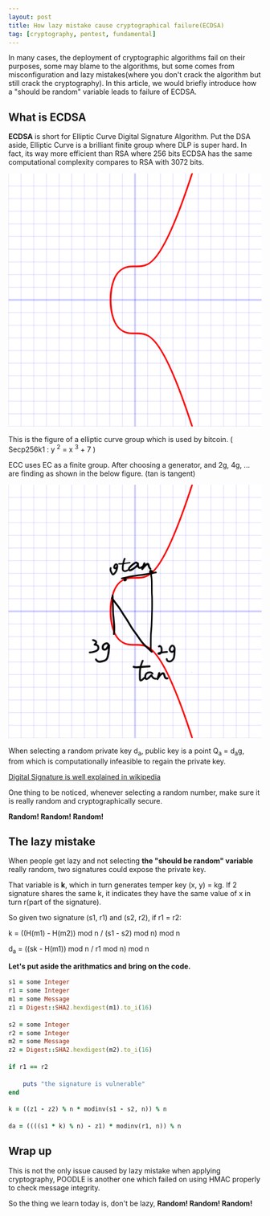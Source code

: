 ```yaml
---
layout: post
title: How lazy mistake cause cryptographical failure(ECDSA)
tag: [cryptography, pentest, fundamental]
---
```


In many cases, the deployment of cryptographic algorithms fail on their purposes, some may blame to the algorithms, but some comes from misconfiguration and lazy mistakes(where you don't crack the algorithm but still crack the cryptography). In this article, we would briefly introduce how a "should be random" variable leads to failure of ECDSA.

## What is ECDSA

**ECDSA** is short for Elliptic Curve Digital Signature Algorithm. Put the DSA aside, Elliptic Curve is a brilliant finite group where DLP is super hard. In fact, its way more efficient than RSA where 256 bits ECDSA has the same computational complexity compares to RSA with 3072 bits.

![secp256k1](/assets/img/2019-03-09-lazy-mistake-ecdsa/Secp256k1.png)

This is the figure of a elliptic curve group which is used by bitcoin. ( Secp256k1 :  y <sup>2</sup> = x <sup>3</sup> + 7 )

ECC uses EC as a finite group. After choosing a generator, and 2g, 4g, ... are finding as shown in the below figure. (tan is tangent)

![secp256k1](/assets/img/2019-03-09-lazy-mistake-ecdsa/ecc.png)

When selecting a random private key d<sub>a</sub>, public key is a point Q<sub>a</sub> = d<sub>a</sub>g, from which is computationally infeasible to regain the private key.

[Digital Signature is well explained in wikipedia](https://en.wikipedia.org/wiki/Elliptic_Curve_Digital_Signature_Algorithm)

One thing to be noticed, whenever selecting a random number, make sure it is really random and cryptographically secure.

**Random! Random! Random!**

## The lazy mistake

When people get lazy and not selecting **the "should be random" variable** really random, two signatures could expose the private key.

That variable is **k**, which in turn generates temper key (x, y) = kg. If 2 signature shares the same k, it indicates they have the same value of x in turn r(part of the signature).

So given two signature (s1, r1) and (s2, r2), if r1 = r2:

k = ((H(m1) - H(m2)) mod n / (s1 - s2) mod n) mod n

d<sub>a</sub> = ((sk - H(m1)) mod n / r1 mod n) mod n

**Let's put aside the arithmatics and bring on the code.**

```ruby
s1 = some Integer
r1 = some Integer
m1 = some Message
z1 = Digest::SHA2.hexdigest(m1).to_i(16)

s2 = some Integer
r2 = some Integer
m2 = some Message
z2 = Digest::SHA2.hexdigest(m2).to_i(16)

if r1 == r2

    puts "the signature is vulnerable"
end

k = ((z1 - z2) % n * modinv(s1 - s2, n)) % n

da = ((((s1 * k) % n) - z1) * modinv(r1, n)) % n
```

## Wrap up

This is not the only issue caused by lazy mistake when applying cryptography, POODLE is another one which failed on using HMAC properly to check message integrity.

So the thing we learn today is, don't be lazy, **Random! Random! Random!**
